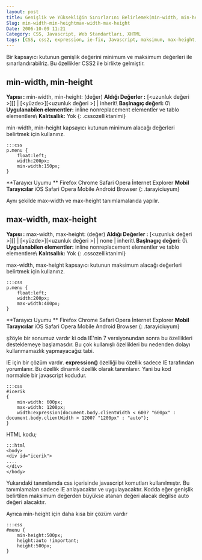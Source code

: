 ```yaml
---
layout: post
title: Genişlik ve Yüksekliğin Sınırlarını Belirlemek(min-width, min-height,max-width, max-height)
Slug: min-width-min-heightmax-width-max-height
Date: 2006-10-09 11:21
Category: CSS, Javascript, Web Standartları, XHTML
tags: [CSS, css2, expression, ie-fix, Javascript, maksimum, max-height, max-width, min-height, min-width, Web Standartları, XHTML]
---
```


Bir kapsayıcı kutunun genişlik değerini minimum ve maksimum değerleri
ile sınarlandırabilriz. Bu özellikler CSS2 ile birlikte gelmiştir.

## min-width, min-height

**Yapısı :** min-width, min-height: (değer)
**Aldığı Değerler :** [<uzunluk değeri \>][] | [<yüzde\>][<uzunluk değeri \>] | inherit\\
**Başlnagıç değeri:** 0\\
**Uygulanabilen elementler:** inline nonreplacement elementler ve tablo elementlere\\
**Kalıtsallık:** Yok
{: .cssozelliktanimi}

min-width, min-height kapsayıcı kutunun minimum alacağı değerleri
belirtmek için kullanırız.

	:::css
	p.menu {
		float:left;
		width:200px;
		min-width:150px;
	}

**Tarayıcı Uyumu **
Firefox
Chrome
Safari
Opera
İnternet Explorer
**Mobil Tarayıcılar**
iOS Safari
Opera Mobile
Android Browser
{: .tarayiciuyum}
 

Aynı şekilde max-width ve max-height tanımlamalarıda yapılır.

## max-width, max-height

**Yapısı :** max-width, max-height: (değer)
**Aldığı Değerler :** [<uzunluk değeri \>][] | [<yüzde\>][<uzunluk değeri \>] | none | inherit\\
**Başlnagıç değeri:** 0\\
**Uygulanabilen elementler:** inline nonreplacement elementler ve tablo elementlere\\
**Kalıtsallık:** Yok
{: .cssozelliktanimi}

max-width, max-height kapsayıcı kutunun maksimum alacağı değerleri
belirtmek için kullanırız.

	:::css
	p.menu {
		float:left;
		width:200px;
		max-width:400px;
	}

**Tarayıcı Uyumu **
Firefox
Chrome
Safari
Opera
İnternet Explorer
**Mobil Tarayıcılar**
iOS Safari
Opera Mobile
Android Browser
{: .tarayiciuyum}
 

şžöyle bir sonumuz vardır ki oda IE'nin 7 versiyonundan sonra bu
özellikleri desteklemeye başlamasdır. Bu çok kullanışlı özellikleri bu
nedenden dolayı kullanmamazlık yapmayacağız tabi.

IE için bir çözüm vardır. **expression()** özelliği bu özellik sadece IE
tarafından yorumlanır. Bu özellik dinamik özellik olarak tanımlanır.
Yani bu kod normalde bir javascript kodudur.

	:::css
	#icerik
	{
		min-width: 600px;
		max-width: 1200px;
		width:expression(document.body.clientWidth < 600? "600px" : document.body.clientWidth > 1200? "1200px" : "auto");
	}

HTML kodu;

	:::html
	<body>
	<div id="icerik">
	....
	</div>
	</body>


Yukarıdaki tanımlamda css içerisinde javascript komutları
kullanılmıştır. Bu tanımlamaları sadece IE anlayacaktır ve
uygulayacaktır. Kodda eğer genişlik belirtilen maksimum değerden büyükse
atanan değeri alacak değilse auto değeri alacaktır.

Ayrıca min-height için daha kısa bir çözüm vardır

	:::css
	#menu {
		min-height:500px;
		height:auto !important;
		height:500px;
	}


  [<uzunluk değeri >]: http://fatihhayrioglu.com/?p=95
